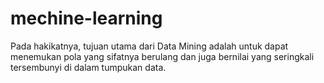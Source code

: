 # mechine-learning
Pada hakikatnya, tujuan utama dari Data Mining adalah untuk dapat menemukan pola yang sifatnya berulang dan juga bernilai yang seringkali tersembunyi di dalam tumpukan data.
